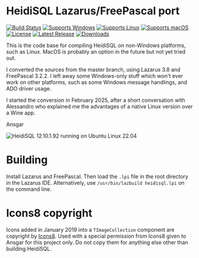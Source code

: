 # HeidiSQL Lazarus/FreePascal port
[![Build Status](https://github.com/gcarreno/gcarreno-HeidiSQL/actions/workflows/lazarus.yaml/badge.svg?branch=lazarus)](https://github.com/HeidiSQL/HeidiSQL/actions)
[![Supports Windows](https://img.shields.io/badge/support-Windows-blue?logo=Windows)](https://github.com/HeidiSQL/HeidiSQL/releases/latest)
[![Supports Linux](https://img.shields.io/badge/support-Linux-yellow?logo=Linux)](https://github.com/HeidiSQL/HeidiSQL/releases/latest)
[![Supports macOS](https://img.shields.io/badge/support-macOS-black?logo=macOS)](https://github.com/HeidiSQL/HeidiSQL/releases/latest)
[![License](https://img.shields.io/github/license/HeidiSQL/HeidiSQL?logo=github)](https://github.com/HeidiSQL/HeidiSQL/blob/main/LICENSE)
[![Latest Release](https://img.shields.io/github/v/release/HeidiSQL/HeidiSQL?label=latest%20release&logo=github)](https://github.com/HeidiSQL/HeidiSQL/releases/latest)
[![Downloads](https://img.shields.io/github/downloads/HeidiSQL/HeidiSQL/total?logo=github)](https://github.com/HeidiSQL/HeidiSQL/releases)


This is the code base for compiling HeidiSQL on non-Windows platforms, such as Linux. MacOS is probably an option in the future but not yet tried out.

I converted the sources from the master branch, using Lazarus 3.8 and FreePascal 3.2.2. I left away some Windows-only stuff which won't ever work on other platforms, such as some Windows message handlings, and ADO driver usage.

I started the conversion in February 2025, after a short conversation with Alessandro who explained me the advantages of a native Linux version over a Wine app.

Ansgar

![HeidiSQL 12.10.1.92 running on Ubuntu Linux 22.04](https://www.heidisql.com/images/screenshots/linux_version_datagrid.png)

# Building
Install Lazarus and FreePascal. Then load the `.lpi` file in the root directory in the Lazarus IDE. Alternatively, use `/usr/bin/lazbuild heidisql.lpi` on the command line.

# Icons8 copyright
Icons added in January 2019 into a `TImageCollection` component are copyright by [Icons8](https://icons8.com). Used with a special permission from Icons8 given to Ansgar for this project only. Do not copy them for anything else other than building HeidiSQL.
